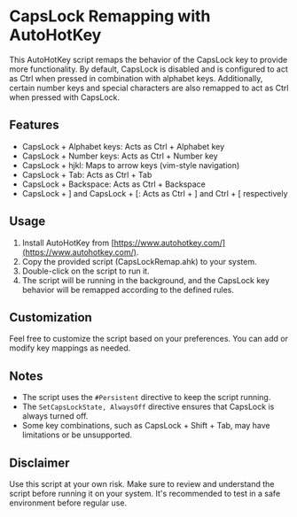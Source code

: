 # CapsLock Remapping with AutoHotKey

This AutoHotKey script remaps the behavior of the CapsLock key to provide more functionality. By default, CapsLock is disabled and is configured to act as Ctrl when pressed in combination with alphabet keys. Additionally, certain number keys and special characters are also remapped to act as Ctrl when pressed with CapsLock.

## Features

- CapsLock + Alphabet keys: Acts as Ctrl + Alphabet key
- CapsLock + Number keys: Acts as Ctrl + Number key
- CapsLock + hjkl: Maps to arrow keys (vim-style navigation)
- CapsLock + Tab: Acts as Ctrl + Tab
- CapsLock + Backspace: Acts as Ctrl + Backspace
- CapsLock + ] and CapsLock + [: Acts as Ctrl + ] and Ctrl + [ respectively

## Usage

1. Install AutoHotKey from [https://www.autohotkey.com/](https://www.autohotkey.com/).
2. Copy the provided script (CapsLockRemap.ahk) to your system.
3. Double-click on the script to run it.
4. The script will be running in the background, and the CapsLock key behavior will be remapped according to the defined rules.

## Customization

Feel free to customize the script based on your preferences. You can add or modify key mappings as needed.

## Notes

- The script uses the `#Persistent` directive to keep the script running.
- The `SetCapsLockState, AlwaysOff` directive ensures that CapsLock is always turned off.
- Some key combinations, such as CapsLock + Shift + Tab, may have limitations or be unsupported.

## Disclaimer

Use this script at your own risk. Make sure to review and understand the script before running it on your system. It's recommended to test in a safe environment before regular use.
